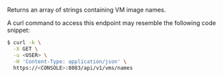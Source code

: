 Returns an array of strings containing VM image names.

A curl command to access this endpoint may resemble the following code snippet:

```bash
$ curl -k \
  -X GET \
  -u <USER> \
  -H 'Content-Type: application/json' \
  https://<CONSOLE>:8083/api/v1/vms/names
```
